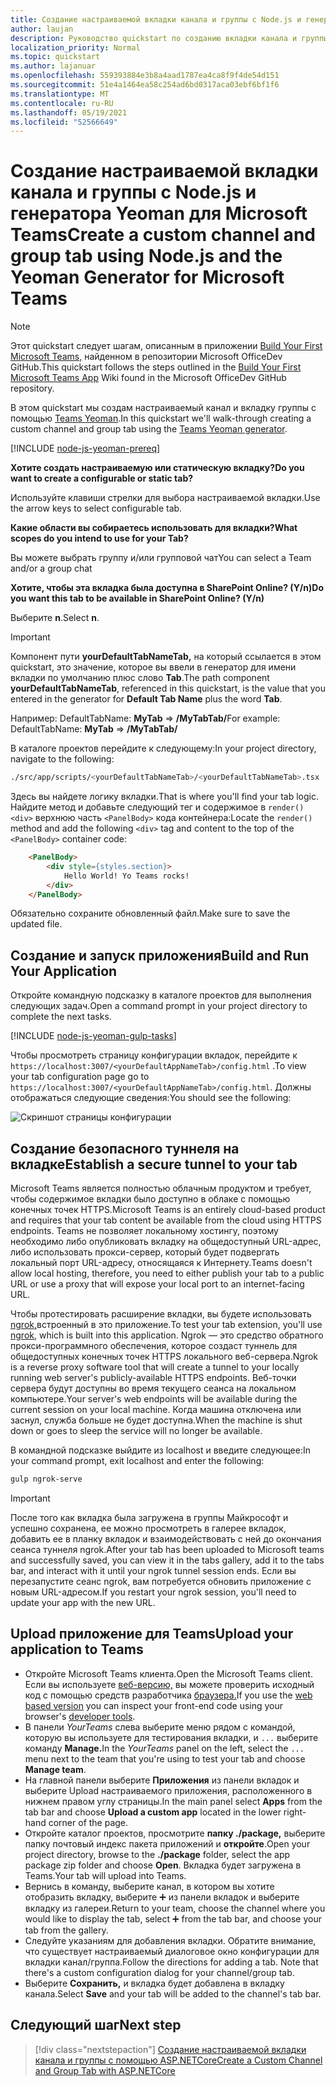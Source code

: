 ```yaml
---
title: Создание настраиваемой вкладки канала и группы с Node.js и генератором Yeoman для Microsoft Teams
author: laujan
description: Руководство quickstart по созданию вкладки канала и группы с генератором Yeoman для Microsoft Teams.
localization_priority: Normal
ms.topic: quickstart
ms.author: lajanuar
ms.openlocfilehash: 559393884e3b8a4aad1787ea4ca8f9f4de54d151
ms.sourcegitcommit: 51e4a1464ea58c254ad6bd0317aca03ebf6bf1f6
ms.translationtype: MT
ms.contentlocale: ru-RU
ms.lasthandoff: 05/19/2021
ms.locfileid: "52566649"
---
```

# <a name="create-a-custom-channel-and-group-tab-using-nodejs-and-the-yeoman-generator-for-microsoft-teams"></a><span data-ttu-id="494c7-103">Создание настраиваемой вкладки канала и группы с Node.js и генератора Yeoman для Microsoft Teams</span><span class="sxs-lookup"><span data-stu-id="494c7-103">Create a custom channel and group tab using Node.js and the Yeoman Generator for Microsoft Teams</span></span>

>[!NOTE]
><span data-ttu-id="494c7-104">Этот quickstart следует шагам, описанным в приложении [Build Your First Microsoft Teams,](https://github.com/OfficeDev/generator-teams/wiki/Build-Your-First-Microsoft-Teams-App) найденном в репозитории Microsoft OfficeDev GitHub.</span><span class="sxs-lookup"><span data-stu-id="494c7-104">This quickstart follows the steps outlined in the [Build Your First Microsoft Teams App](https://github.com/OfficeDev/generator-teams/wiki/Build-Your-First-Microsoft-Teams-App) Wiki found in the Microsoft OfficeDev GitHub repository.</span></span>

<span data-ttu-id="494c7-105">В этом quickstart мы создам настраиваемый канал и вкладку группы с помощью [Teams Yeoman](https://github.com/OfficeDev/generator-teams/).</span><span class="sxs-lookup"><span data-stu-id="494c7-105">In this quickstart we'll walk-through creating a custom channel and group tab using the [Teams Yeoman generator](https://github.com/OfficeDev/generator-teams/).</span></span>

[!INCLUDE [node-js-yeoman-prereq](~/includes/tabs/node-js-yeoman-prereq.md)]

<span data-ttu-id="494c7-106">**Хотите создать настраиваемую или статическую вкладку?**</span><span class="sxs-lookup"><span data-stu-id="494c7-106">**Do you want to create a configurable or static tab?**</span></span>

<span data-ttu-id="494c7-107">Используйте клавиши стрелки для выбора настраиваемой вкладки.</span><span class="sxs-lookup"><span data-stu-id="494c7-107">Use the arrow keys to select configurable tab.</span></span>

<span data-ttu-id="494c7-108">**Какие области вы собираетесь использовать для вкладки?**</span><span class="sxs-lookup"><span data-stu-id="494c7-108">**What scopes do you intend to use for your Tab?**</span></span>

<span data-ttu-id="494c7-109">Вы можете выбрать группу и/или групповой чат</span><span class="sxs-lookup"><span data-stu-id="494c7-109">You can select a Team and/or a group chat</span></span>

<span data-ttu-id="494c7-110">**Хотите, чтобы эта вкладка была доступна в SharePoint Online? (Y/n)**</span><span class="sxs-lookup"><span data-stu-id="494c7-110">**Do you want this tab to be available in SharePoint Online? (Y/n)**</span></span> 

<span data-ttu-id="494c7-111">Выберите **n**.</span><span class="sxs-lookup"><span data-stu-id="494c7-111">Select **n**.</span></span>

>[!IMPORTANT]
><span data-ttu-id="494c7-112">Компонент пути **yourDefaultTabNameTab,** на который ссылается в этом quickstart,  это значение, которое вы ввели в генератор для имени вкладки по умолчанию плюс слово **Tab**.</span><span class="sxs-lookup"><span data-stu-id="494c7-112">The path component **yourDefaultTabNameTab**, referenced in this quickstart, is the value that you entered in the generator for **Default Tab Name** plus the word **Tab**.</span></span>
>
><span data-ttu-id="494c7-113">Например: DefaultTabName: **MyTab**  =>  **/MyTabTab/**</span><span class="sxs-lookup"><span data-stu-id="494c7-113">For example: DefaultTabName: **MyTab** => **/MyTabTab/**</span></span>

<span data-ttu-id="494c7-114">В каталоге проектов перейдите к следующему:</span><span class="sxs-lookup"><span data-stu-id="494c7-114">In your project directory, navigate to the following:</span></span>

```bash
./src/app/scripts/<yourDefaultTabNameTab>/<yourDefaultTabNameTab>.tsx
```

<span data-ttu-id="494c7-115">Здесь вы найдете логику вкладки.</span><span class="sxs-lookup"><span data-stu-id="494c7-115">That is where you'll find your tab logic.</span></span> <span data-ttu-id="494c7-116">Найдите метод и добавьте следующий тег и содержимое в `render()` `<div>` верхнюю часть `<PanelBody>` кода контейнера:</span><span class="sxs-lookup"><span data-stu-id="494c7-116">Locate the `render()` method and add the following `<div>` tag and content to the top of the `<PanelBody>` container code:</span></span>

```html
    <PanelBody>
        <div style={styles.section}>
            Hello World! Yo Teams rocks!
        </div>
    </PanelBody>
```

<span data-ttu-id="494c7-117">Обязательно сохраните обновленный файл.</span><span class="sxs-lookup"><span data-stu-id="494c7-117">Make sure to save the updated file.</span></span>

## <a name="build-and-run-your-application"></a><span data-ttu-id="494c7-118">Создание и запуск приложения</span><span class="sxs-lookup"><span data-stu-id="494c7-118">Build and Run Your Application</span></span>

<span data-ttu-id="494c7-119">Откройте командную подсказку в каталоге проектов для выполнения следующих задач.</span><span class="sxs-lookup"><span data-stu-id="494c7-119">Open a command prompt in your project directory to complete the next tasks.</span></span>

[!INCLUDE [node-js-yeoman-gulp-tasks](~/includes/tabs/node-js-yeoman-gulp-tasks.md)]

<span data-ttu-id="494c7-120">Чтобы просмотреть страницу конфигурации вкладок, перейдите к `https://localhost:3007/<yourDefaultAppNameTab>/config.html` .</span><span class="sxs-lookup"><span data-stu-id="494c7-120">To view your tab configuration page go to `https://localhost:3007/<yourDefaultAppNameTab>/config.html`.</span></span> <span data-ttu-id="494c7-121">Должны отображаться следующие сведения:</span><span class="sxs-lookup"><span data-stu-id="494c7-121">You should see the following:</span></span>

![Скриншот страницы конфигурации](~/assets/images/tab-images/configurationPage.png)

## <a name="establish-a-secure-tunnel-to-your-tab"></a><span data-ttu-id="494c7-123">Создание безопасного туннеля на вкладке</span><span class="sxs-lookup"><span data-stu-id="494c7-123">Establish a secure tunnel to your tab</span></span>

<span data-ttu-id="494c7-124">Microsoft Teams является полностью облачным продуктом и требует, чтобы содержимое вкладки было доступно в облаке с помощью конечных точек HTTPS.</span><span class="sxs-lookup"><span data-stu-id="494c7-124">Microsoft Teams is an entirely cloud-based product and requires that your tab content be available from the cloud using HTTPS endpoints.</span></span> <span data-ttu-id="494c7-125">Teams не позволяет локальному хостингу, поэтому необходимо либо опубликовать вкладку на общедоступный URL-адрес, либо использовать прокси-сервер, который будет подвергать локальный порт URL-адресу, относящаяся к Интернету.</span><span class="sxs-lookup"><span data-stu-id="494c7-125">Teams doesn't allow local hosting, therefore, you need to either publish your tab to a public URL or use a proxy that will expose your local port to an internet-facing URL.</span></span>

<span data-ttu-id="494c7-126">Чтобы протестировать расширение вкладки, вы будете использовать [ngrok,](https://ngrok.com/docs)встроенный в это приложение.</span><span class="sxs-lookup"><span data-stu-id="494c7-126">To test your tab extension, you'll use [ngrok](https://ngrok.com/docs), which is built into this application.</span></span> <span data-ttu-id="494c7-127">Ngrok — это средство обратного прокси-программного обеспечения, которое создаст туннель для общедоступных конечных точек HTTPS локального веб-сервера.</span><span class="sxs-lookup"><span data-stu-id="494c7-127">Ngrok is a reverse proxy software tool that will create a tunnel to your locally running web server's publicly-available HTTPS endpoints.</span></span> <span data-ttu-id="494c7-128">Веб-точки сервера будут доступны во время текущего сеанса на локальном компьютере.</span><span class="sxs-lookup"><span data-stu-id="494c7-128">Your server's web endpoints will be available during the current session on your local machine.</span></span> <span data-ttu-id="494c7-129">Когда машина отключена или заснул, служба больше не будет доступна.</span><span class="sxs-lookup"><span data-stu-id="494c7-129">When the machine is shut down or goes to sleep the service will no longer be available.</span></span>

<span data-ttu-id="494c7-130">В командной подсказке выйдите из localhost и введите следующее:</span><span class="sxs-lookup"><span data-stu-id="494c7-130">In your command prompt, exit localhost and enter the following:</span></span>

```bash
gulp ngrok-serve
```

> [!IMPORTANT]
> <span data-ttu-id="494c7-131">После того как вкладка была загружена в группы Майкрософт и успешно сохранена, ее можно просмотреть в галерее вкладок, добавить ее в планку вкладок и взаимодействовать с ней до окончания сеанса туннеля ngrok.</span><span class="sxs-lookup"><span data-stu-id="494c7-131">After your tab has been uploaded to Microsoft teams and successfully saved, you can view it in the tabs gallery, add it to the tabs bar, and interact with it until your ngrok tunnel session ends.</span></span> <span data-ttu-id="494c7-132">Если вы перезапустите сеанс ngrok, вам потребуется обновить приложение с новым URL-адресом.</span><span class="sxs-lookup"><span data-stu-id="494c7-132">If you restart your ngrok session, you'll need to update your app with the new URL.</span></span>

## <a name="upload-your-application-to-teams"></a><span data-ttu-id="494c7-133">Upload приложение для Teams</span><span class="sxs-lookup"><span data-stu-id="494c7-133">Upload your application to Teams</span></span>

- <span data-ttu-id="494c7-134">Откройте Microsoft Teams клиента.</span><span class="sxs-lookup"><span data-stu-id="494c7-134">Open the Microsoft Teams client.</span></span> <span data-ttu-id="494c7-135">Если вы используете [веб-версию,](https://teams.microsoft.com) вы можете проверить исходный код с помощью средств разработчика [браузера.](~/tabs/how-to/developer-tools.md)</span><span class="sxs-lookup"><span data-stu-id="494c7-135">If you use the [web based version](https://teams.microsoft.com) you can inspect your front-end code using your browser's [developer tools](~/tabs/how-to/developer-tools.md).</span></span>
- <span data-ttu-id="494c7-136">В панели *YourTeams* слева выберите меню рядом с командой, которую вы используете для тестирования вкладки, и `...` выберите команду **Manage.**</span><span class="sxs-lookup"><span data-stu-id="494c7-136">In the *YourTeams* panel on the left, select the `...` menu next to the team that you're using to test your tab and choose **Manage team**.</span></span>
- <span data-ttu-id="494c7-137">На главной панели выберите **Приложения** из  панели вкладок и выберите Upload настраиваемого приложения, расположенного в нижнем правом углу страницы.</span><span class="sxs-lookup"><span data-stu-id="494c7-137">In the main panel select **Apps** from the tab bar and choose **Upload a custom app** located in the lower right-hand corner of the page.</span></span>
- <span data-ttu-id="494c7-138">Откройте каталог проектов, просмотрите **папку ./package,** выберите папку почтовый индекс пакета приложений и **откройте**.</span><span class="sxs-lookup"><span data-stu-id="494c7-138">Open your project directory, browse to the **./package** folder, select the app package zip folder and choose **Open**.</span></span> <span data-ttu-id="494c7-139">Вкладка будет загружена в Teams.</span><span class="sxs-lookup"><span data-stu-id="494c7-139">Your tab will upload into Teams.</span></span>
- <span data-ttu-id="494c7-140">Вернись в команду, выберите канал, в котором вы хотите отобразить вкладку, выберите ➕ из панели вкладок и выберите вкладку из галереи.</span><span class="sxs-lookup"><span data-stu-id="494c7-140">Return to your team, choose the channel where you would like to display the tab, select ➕ from the tab bar, and choose your tab from the gallery.</span></span>
- <span data-ttu-id="494c7-141">Следуйте указаниям для добавления вкладки. Обратите внимание, что существует настраиваемый диалоговое окно конфигурации для вкладки канал/группа.</span><span class="sxs-lookup"><span data-stu-id="494c7-141">Follow the directions for adding a tab. Note that there's a custom configuration dialog for your channel/group tab.</span></span>
- <span data-ttu-id="494c7-142">Выберите **Сохранить,** и вкладка будет добавлена в вкладку канала.</span><span class="sxs-lookup"><span data-stu-id="494c7-142">Select **Save** and your tab will be added to the channel's tab bar.</span></span>

## <a name="next-step"></a><span data-ttu-id="494c7-143">Следующий шаг</span><span class="sxs-lookup"><span data-stu-id="494c7-143">Next step</span></span>

> [!div class="nextstepaction"]
> [<span data-ttu-id="494c7-144">Создание настраиваемой вкладки канала и группы с помощью ASP.NETCore</span><span class="sxs-lookup"><span data-stu-id="494c7-144">Create a Custom Channel and Group Tab with ASP.NETCore</span></span>](~/tabs/quickstarts/create-channel-group-tab-dotnet-core.md)